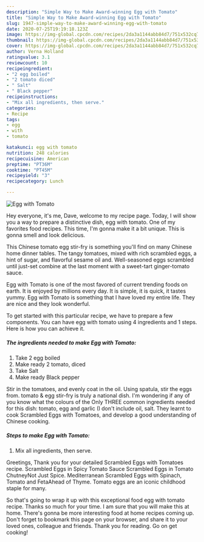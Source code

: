 ```yaml
---
description: "Simple Way to Make Award-winning Egg with Tomato"
title: "Simple Way to Make Award-winning Egg with Tomato"
slug: 1947-simple-way-to-make-award-winning-egg-with-tomato
date: 2020-07-25T19:19:18.123Z
image: https://img-global.cpcdn.com/recipes/2da3a1144abb84d7/751x532cq70/egg-with-tomato-recipe-main-photo.jpg
thumbnail: https://img-global.cpcdn.com/recipes/2da3a1144abb84d7/751x532cq70/egg-with-tomato-recipe-main-photo.jpg
cover: https://img-global.cpcdn.com/recipes/2da3a1144abb84d7/751x532cq70/egg-with-tomato-recipe-main-photo.jpg
author: Verna Holland
ratingvalue: 3.1
reviewcount: 10
recipeingredient:
- "2 egg boiled"
- "2 tomato diced"
- " Salt"
- " Black pepper"
recipeinstructions:
- "Mix all ingredients, then serve."
categories:
- Recipe
tags:
- egg
- with
- tomato

katakunci: egg with tomato 
nutrition: 248 calories
recipecuisine: American
preptime: "PT36M"
cooktime: "PT45M"
recipeyield: "3"
recipecategory: Lunch

---
```



![Egg with Tomato](https://img-global.cpcdn.com/recipes/2da3a1144abb84d7/751x532cq70/egg-with-tomato-recipe-main-photo.jpg)

Hey everyone, it's me, Dave, welcome to my recipe page. Today, I will show you a way to prepare a distinctive dish, egg with tomato. One of my favorites food recipes. This time, I'm gonna make it a bit unique. This is gonna smell and look delicious.

This Chinese tomato egg stir-fry is something you&#39;ll find on many Chinese home dinner tables. The tangy tomatoes, mixed with rich scrambled eggs, a hint of sugar, and flavorful sesame oil and. Well-seasoned eggs scrambled until just-set combine at the last moment with a sweet-tart ginger-tomato sauce.

Egg with Tomato is one of the most favored of current trending foods on earth. It is enjoyed by millions every day. It is simple, it is quick, it tastes yummy. Egg with Tomato is something that I have loved my entire life. They are nice and they look wonderful.


To get started with this particular recipe, we have to prepare a few components. You can have egg with tomato using 4 ingredients and 1 steps. Here is how you can achieve it.

<!--inarticleads1-->

##### The ingredients needed to make Egg with Tomato:

1. Take 2 egg boiled
1. Make ready 2 tomato, diced
1. Take  Salt
1. Make ready  Black pepper


Stir in the tomatoes, and evenly coat in the oil. Using spatula, stir the eggs from. tomato &amp; egg stir-fry is truly a national dish. I&#39;m wondering if any of you know what the colours of the Only THREE common ingredients needed for this dish: tomato, egg and garlic (I don&#39;t include oil, salt. They learnt to cook Scrambled Eggs with Tomatoes, and develop a good understanding of Chinese cooking. 

<!--inarticleads2-->

##### Steps to make Egg with Tomato:

1. Mix all ingredients, then serve.


Greetings, Thank you for your detailed Scrambled Eggs with Tomatoes recipe. Scrambled Eggs in Spicy Tomato Sauce Scrambled Eggs in Tomato ChutneyNot Just Spice. Mediterranean Scrambled Eggs with Spinach, Tomato and FetaAhead of Thyme. Tomato eggs are an iconic childhood staple for many. 

So that's going to wrap it up with this exceptional food egg with tomato recipe. Thanks so much for your time. I am sure that you will make this at home. There's gonna be more interesting food at home recipes coming up. Don't forget to bookmark this page on your browser, and share it to your loved ones, colleague and friends. Thank you for reading. Go on get cooking!

